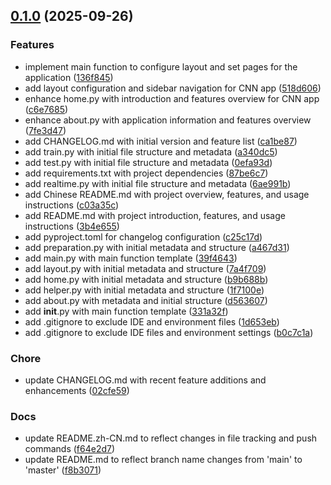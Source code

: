<!-- insertion marker -->
<a name="0.1.0"></a>

## [0.1.0](https://github.com/DaoChaShao/py-st-ml-cnn-vgg-cat-n-dog/compare/50278e99149a5490bde6d0fefb3047c18439970d...0.1.0) (2025-09-26)

### Features

- implement main function to configure layout and set pages for the application ([136f845](https://github.com/DaoChaShao/py-st-ml-cnn-vgg-cat-n-dog/commit/136f845fd3390d473ab1b7cbe537dd2ae1f6b82e))
- add layout configuration and sidebar navigation for CNN app ([518d606](https://github.com/DaoChaShao/py-st-ml-cnn-vgg-cat-n-dog/commit/518d606718fe2ddc9f4b592bf51303df2e09a2bb))
- enhance home.py with introduction and features overview for CNN app ([c6e7685](https://github.com/DaoChaShao/py-st-ml-cnn-vgg-cat-n-dog/commit/c6e7685998353553dc71cf4e9438b7a8a738bcb1))
- enhance about.py with application information and features overview ([7fe3d47](https://github.com/DaoChaShao/py-st-ml-cnn-vgg-cat-n-dog/commit/7fe3d475d34cab8c63311e97ab7c5e8e306ec80e))
- add CHANGELOG.md with initial version and feature list ([ca1be87](https://github.com/DaoChaShao/py-st-ml-cnn-vgg-cat-n-dog/commit/ca1be87b3e7c65140b8d47fe12339b90f1a46b48))
- add train.py with initial file structure and metadata ([a340dc5](https://github.com/DaoChaShao/py-st-ml-cnn-vgg-cat-n-dog/commit/a340dc5c0cc9086fa93d8758cdfa9c7629ac21c5))
- add test.py with initial file structure and metadata ([0efa93d](https://github.com/DaoChaShao/py-st-ml-cnn-vgg-cat-n-dog/commit/0efa93d49da2fbe2eef9741bf36817be89b12474))
- add requirements.txt with project dependencies ([87be6c7](https://github.com/DaoChaShao/py-st-ml-cnn-vgg-cat-n-dog/commit/87be6c7c7f454c8ab52da7fb8ca944695656666a))
- add realtime.py with initial file structure and metadata ([6ae991b](https://github.com/DaoChaShao/py-st-ml-cnn-vgg-cat-n-dog/commit/6ae991bb404fa8c16844c8442d08e7bb306df2fc))
- add Chinese README.md with project overview, features, and usage instructions ([c03a35c](https://github.com/DaoChaShao/py-st-ml-cnn-vgg-cat-n-dog/commit/c03a35c845a230a8646931ea61452abe5d37e48a))
- add README.md with project introduction, features, and usage instructions ([3b4e655](https://github.com/DaoChaShao/py-st-ml-cnn-vgg-cat-n-dog/commit/3b4e655a66c6c9e3840ce40e4570d61b44355c52))
- add pyproject.toml for changelog configuration ([c25c17d](https://github.com/DaoChaShao/py-st-ml-cnn-vgg-cat-n-dog/commit/c25c17ddd2a067333da17b62981a11fc65b8a6a0))
- add preparation.py with initial metadata and structure ([a467d31](https://github.com/DaoChaShao/py-st-ml-cnn-vgg-cat-n-dog/commit/a467d31264e10a73e274f772e68de64fca43df42))
- add main.py with main function template ([39f4643](https://github.com/DaoChaShao/py-st-ml-cnn-vgg-cat-n-dog/commit/39f4643fe4328c143c0c3606d20906c9c8596ef3))
- add layout.py with initial metadata and structure ([7a4f709](https://github.com/DaoChaShao/py-st-ml-cnn-vgg-cat-n-dog/commit/7a4f7093401aaa5b014ed0f77b77be327ab3dd3f))
- add home.py with initial metadata and structure ([b9b688b](https://github.com/DaoChaShao/py-st-ml-cnn-vgg-cat-n-dog/commit/b9b688b743d95b461e451f39b34765e65b36861d))
- add helper.py with initial metadata and structure ([1f7100e](https://github.com/DaoChaShao/py-st-ml-cnn-vgg-cat-n-dog/commit/1f7100e9a832d28ad26cceddc4dc5ce990c0ab60))
- add about.py with metadata and initial structure ([d563607](https://github.com/DaoChaShao/py-st-ml-cnn-vgg-cat-n-dog/commit/d56360744442ffb93f18612e1d436d14346b47e3))
- add __init__.py with main function template ([331a32f](https://github.com/DaoChaShao/py-st-ml-cnn-vgg-cat-n-dog/commit/331a32f78578ba14022ff1c5cdead66793dbba72))
- add .gitignore to exclude IDE and environment files ([1d653eb](https://github.com/DaoChaShao/py-st-ml-cnn-vgg-cat-n-dog/commit/1d653ebeae3711da191d86c6788e77321f4afb0c))
- add .gitignore to exclude IDE files and environment settings ([b0c7c1a](https://github.com/DaoChaShao/py-st-ml-cnn-vgg-cat-n-dog/commit/b0c7c1a388417a44074ca5c4cce7a96752ef1d87))

### Chore

- update CHANGELOG.md with recent feature additions and enhancements ([02cfe59](https://github.com/DaoChaShao/py-st-ml-cnn-vgg-cat-n-dog/commit/02cfe592a20a2bd908abd9950bf4613fabcb612d))

### Docs

- update README.zh-CN.md to reflect changes in file tracking and push commands ([f64e2d7](https://github.com/DaoChaShao/py-st-ml-cnn-vgg-cat-n-dog/commit/f64e2d7ea050273995e3a4baebdf071f8cf985db))
- update README.md to reflect branch name changes from 'main' to 'master' ([f8b3071](https://github.com/DaoChaShao/py-st-ml-cnn-vgg-cat-n-dog/commit/f8b30716406d1f544b200a5d6eb84d633344b483))

